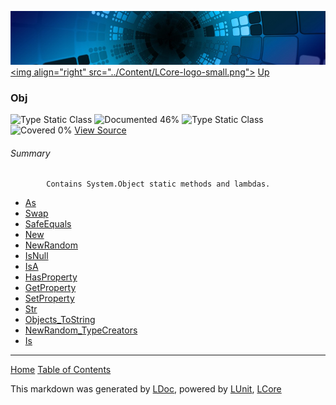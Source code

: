 ![](../Content/LCore-banner-small.png "")
[&lt;img align=&quot;right&quot; src=&quot;../Content/LCore-logo-small.png&quot;&gt;](../../README.md)
[Up](../L.md)

### Obj
![Type Static Class](http://b.repl.ca/v1/Type-Static%20Class-lightgrey.png "") ![Documented 46%](http://b.repl.ca/v1/Documented-46%25-yellow.png "")
![Type Static Class](http://b.repl.ca/v1/Type-Static%20Class-lightgrey.png "") ![Covered 0%](http://b.repl.ca/v1/Covered-0%25-red.png "")
[View Source](../Extensions/Methods/L.cs#L)

###### Summary

            Contains System.Object static methods and lambdas.
            
 - [As](Obj_As.md)
 - [Swap](Obj_Swap.md)
 - [SafeEquals](Obj_SafeEquals.md)
 - [New](Obj_New.md)
 - [NewRandom](Obj_NewRandom.md)
 - [IsNull](Obj_IsNull.md)
 - [IsA](Obj_IsA.md)
 - [HasProperty](Obj_HasProperty.md)
 - [GetProperty](Obj_GetProperty.md)
 - [SetProperty](Obj_SetProperty.md)
 - [Str](Obj_Str.md)
 - [Objects_ToString](Obj_Objects_ToString.md)
 - [NewRandom_TypeCreators](Obj_NewRandom_TypeCreators.md)
 - [Is](Obj_Is.md)



---

[Home](../../README.md) [Table of Contents](../../TableOfContents.md)

This markdown was generated by [LDoc](https://github.com/CodeSingularity/LDoc), powered by [LUnit](https://github.com/CodeSingularity/LUnit), [LCore](https://github.com/CodeSingularity/LCore)
